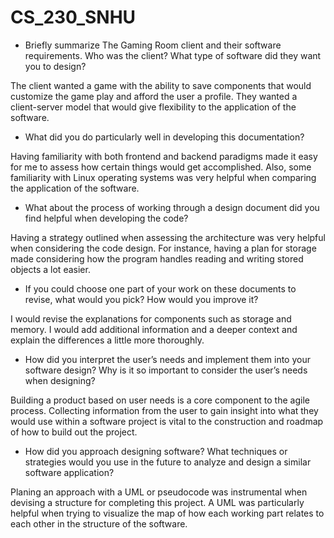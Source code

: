 # CS_230_SNHU

- Briefly summarize The Gaming Room client and their software requirements. Who was the client? What type of software did they want you to design?

The client wanted a game with the ability to save components that would customize the game play and afford the user a profile. They wanted a client-server model that would give flexibility to the application of the software.

- What did you do particularly well in developing this documentation?

Having familiarity with both frontend and backend paradigms made it easy for me to assess how certain things would get accomplished. Also, some familiarity with Linux operating systems was very helpful when comparing the application of the software.

- What about the process of working through a design document did you find helpful when developing the code?

Having a strategy outlined when assessing the architecture was very helpful when considering the code design. For instance, having a plan for storage made considering how the program handles reading and writing stored objects a lot easier.

- If you could choose one part of your work on these documents to revise, what would you pick? How would you improve it?

I would revise the explanations for components such as storage and memory. I would add additional information and a deeper context and explain the differences a little more thoroughly.

- How did you interpret the user’s needs and implement them into your software design? Why is it so important to consider the user’s needs when designing?

Building a product based on user needs is a core component to the agile process. Collecting information from the user to gain insight into what they would use within a software project is vital to the construction and roadmap of how to build out the project.

- How did you approach designing software? What techniques or strategies would you use in the future to analyze and design a similar software application?

Planing an approach with a UML or pseudocode was instrumental when devising a structure for completing this project. A UML was particularly helpful when trying to visualize the map of how each working part relates to each other in the structure of the software.

